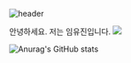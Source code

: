 ![header](https://capsule-render.vercel.app/api?type=venom&color=auto&height=150&section=header&text=Profile&fontSize=90&animation=fadeIn)

안녕하세요. 저는 임유진입니다.
<img src="https://img.shields.io/badge/Python-3776AB?logo=Python">


![Anurag's GitHub stats](https://github-readme-stats.vercel.app/api?username=imewuzin&show_icons=true&theme=radical)
